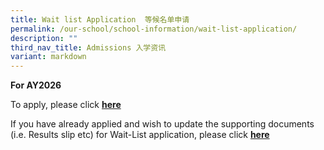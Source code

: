 ```yaml
---
title: Wait list Application  等候名单申请
permalink: /our-school/school-information/wait-list-application/
description: ""
third_nav_title: Admissions 入学资讯
variant: markdown
---
```

**For AY2026**

To apply, please click **[here](https://go.gov.sg/nhps-wl)**

If you have already applied and wish to update the supporting documents (i.e. Results slip etc) for Wait-List application, please click **[here](https://go.gov.sg/nhps-wlupdate)**